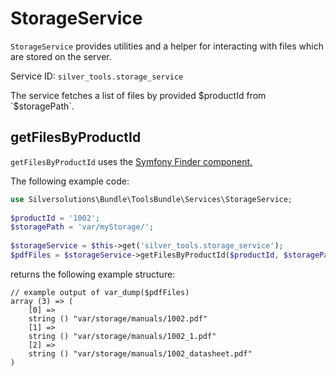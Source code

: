 # StorageService

`StorageService` provides utilities and a helper for interacting with files which are stored on the server.

Service ID: `silver_tools.storage_service`

The service fetches a list of files by provided $productId from `$storagePath`.

## getFilesByProductId

`getFilesByProductId` uses the [Symfony Finder component.](http://symfony.com/doc/3.4/components/finder.html)

The following example code:

``` php
use Silversolutions\Bundle\ToolsBundle\Services\StorageService;
 
$productId = '1002';
$storagePath = 'var/myStorage/';
 
$storageService = $this->get('silver_tools.storage_service');
$pdfFiles = $storageService->getFilesByProductId($productId, $storagePath, array('pdf'));
```

returns the following example structure:

``` 
// example output of var_dump($pdfFiles)
array (3) => (
    [0] => 
    string () "var/storage/manuals/1002.pdf"
    [1] => 
    string () "var/storage/manuals/1002_1.pdf"
    [2] => 
    string () "var/storage/manuals/1002_datasheet.pdf"
)
```
